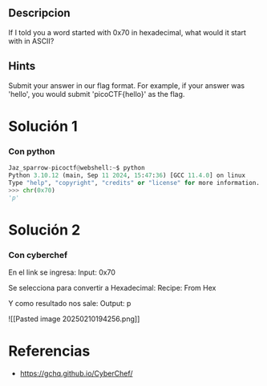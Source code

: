 ## Descripcion

If I told you a word started with 0x70 in hexadecimal, what would it start with in ASCII?

## Hints

Submit your answer in our flag format. For example, if your answer was 'hello', you would submit 'picoCTF{hello}' as the flag.

# Solución 1
### Con python

```python
Jaz_sparrow-picoctf@webshell:~$ python
Python 3.10.12 (main, Sep 11 2024, 15:47:36) [GCC 11.4.0] on linux
Type "help", "copyright", "credits" or "license" for more information.
>>> chr(0x70)
'p'
```

# Solución 2
### Con cyberchef

En el link se ingresa:
Input: 0x70

Se selecciona para convertir a Hexadecimal:
Recipe: From Hex

Y como resultado nos sale:
Output: p

![[Pasted image 20250210194256.png]]

# Referencias

- https://gchq.github.io/CyberChef/